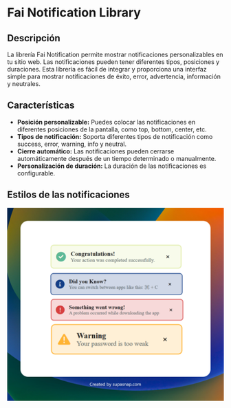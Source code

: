 # Fai Notification Library

## Descripción

La librería Fai Notification permite mostrar notificaciones personalizables en tu sitio web. Las notificaciones pueden tener diferentes tipos, posiciones y duraciones. Esta librería es fácil de integrar y proporciona una interfaz simple para mostrar notificaciones de éxito, error, advertencia, información y neutrales.

## Características

- **Posición personalizable:** Puedes colocar las notificaciones en diferentes posiciones de la pantalla, como top, bottom, center, etc.
- **Tipos de notificación:** Soporta diferentes tipos de notificación como success, error, warning, info y neutral.
- **Cierre automático:** Las notificaciones pueden cerrarse automáticamente después de un tiempo determinado o manualmente.
- **Personalización de duración:** La duración de las notificaciones es configurable.

## Estilos de las notificaciones

<img src="./notifications-views.png" alt="imagen de estilos de notificaciones" />